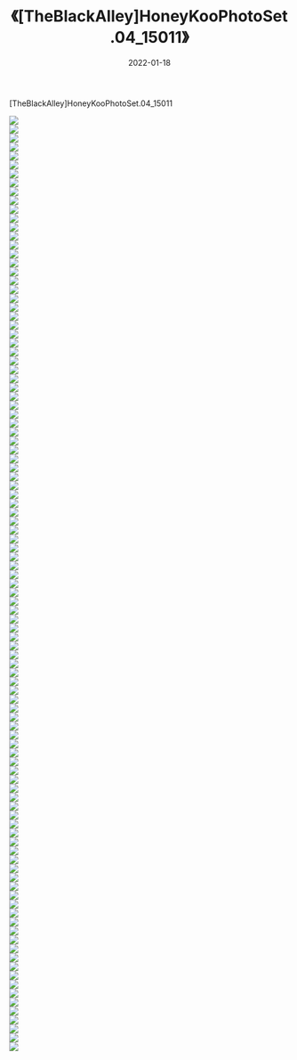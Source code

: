 ﻿---
layout: post
title:  《[TheBlackAlley]HoneyKooPhotoSet.04_15011》
date:   2022-01-18
img: http://imgx.orgx.ga/漏D/2022/[TheBlackAlley]HoneyKooPhotoSet.04_15011/000.jpg
categories: [美女, 清纯, 唯美]
---

[TheBlackAlley]HoneyKooPhotoSet.04_15011

  ![](http://imgx.orgx.ga/漏D/2022/[TheBlackAlley]HoneyKooPhotoSet.04_15011/001.jpg) <br> ![](http://imgx.orgx.ga/漏D/2022/[TheBlackAlley]HoneyKooPhotoSet.04_15011/002.jpg) <br> ![](http://imgx.orgx.ga/漏D/2022/[TheBlackAlley]HoneyKooPhotoSet.04_15011/003.jpg) <br> ![](http://imgx.orgx.ga/漏D/2022/[TheBlackAlley]HoneyKooPhotoSet.04_15011/004.jpg) <br> ![](http://imgx.orgx.ga/漏D/2022/[TheBlackAlley]HoneyKooPhotoSet.04_15011/005.jpg) <br> ![](http://imgx.orgx.ga/漏D/2022/[TheBlackAlley]HoneyKooPhotoSet.04_15011/006.jpg) <br> ![](http://imgx.orgx.ga/漏D/2022/[TheBlackAlley]HoneyKooPhotoSet.04_15011/007.jpg) <br> ![](http://imgx.orgx.ga/漏D/2022/[TheBlackAlley]HoneyKooPhotoSet.04_15011/008.jpg) <br> ![](http://imgx.orgx.ga/漏D/2022/[TheBlackAlley]HoneyKooPhotoSet.04_15011/009.jpg) <br> ![](http://imgx.orgx.ga/漏D/2022/[TheBlackAlley]HoneyKooPhotoSet.04_15011/010.jpg) <br> ![](http://imgx.orgx.ga/漏D/2022/[TheBlackAlley]HoneyKooPhotoSet.04_15011/011.jpg) <br> ![](http://imgx.orgx.ga/漏D/2022/[TheBlackAlley]HoneyKooPhotoSet.04_15011/012.jpg) <br> ![](http://imgx.orgx.ga/漏D/2022/[TheBlackAlley]HoneyKooPhotoSet.04_15011/013.jpg) <br> ![](http://imgx.orgx.ga/漏D/2022/[TheBlackAlley]HoneyKooPhotoSet.04_15011/014.jpg) <br> ![](http://imgx.orgx.ga/漏D/2022/[TheBlackAlley]HoneyKooPhotoSet.04_15011/015.jpg) <br> ![](http://imgx.orgx.ga/漏D/2022/[TheBlackAlley]HoneyKooPhotoSet.04_15011/016.jpg) <br> ![](http://imgx.orgx.ga/漏D/2022/[TheBlackAlley]HoneyKooPhotoSet.04_15011/017.jpg) <br> ![](http://imgx.orgx.ga/漏D/2022/[TheBlackAlley]HoneyKooPhotoSet.04_15011/018.jpg) <br> ![](http://imgx.orgx.ga/漏D/2022/[TheBlackAlley]HoneyKooPhotoSet.04_15011/019.jpg) <br> ![](http://imgx.orgx.ga/漏D/2022/[TheBlackAlley]HoneyKooPhotoSet.04_15011/020.jpg) <br> ![](http://imgx.orgx.ga/漏D/2022/[TheBlackAlley]HoneyKooPhotoSet.04_15011/021.jpg) <br> ![](http://imgx.orgx.ga/漏D/2022/[TheBlackAlley]HoneyKooPhotoSet.04_15011/022.jpg) <br> ![](http://imgx.orgx.ga/漏D/2022/[TheBlackAlley]HoneyKooPhotoSet.04_15011/023.jpg) <br> ![](http://imgx.orgx.ga/漏D/2022/[TheBlackAlley]HoneyKooPhotoSet.04_15011/024.jpg) <br> ![](http://imgx.orgx.ga/漏D/2022/[TheBlackAlley]HoneyKooPhotoSet.04_15011/025.jpg) <br> ![](http://imgx.orgx.ga/漏D/2022/[TheBlackAlley]HoneyKooPhotoSet.04_15011/026.jpg) <br> ![](http://imgx.orgx.ga/漏D/2022/[TheBlackAlley]HoneyKooPhotoSet.04_15011/027.jpg) <br> ![](http://imgx.orgx.ga/漏D/2022/[TheBlackAlley]HoneyKooPhotoSet.04_15011/028.jpg) <br> ![](http://imgx.orgx.ga/漏D/2022/[TheBlackAlley]HoneyKooPhotoSet.04_15011/029.jpg) <br> ![](http://imgx.orgx.ga/漏D/2022/[TheBlackAlley]HoneyKooPhotoSet.04_15011/030.jpg) <br> ![](http://imgx.orgx.ga/漏D/2022/[TheBlackAlley]HoneyKooPhotoSet.04_15011/031.jpg) <br> ![](http://imgx.orgx.ga/漏D/2022/[TheBlackAlley]HoneyKooPhotoSet.04_15011/032.jpg) <br> ![](http://imgx.orgx.ga/漏D/2022/[TheBlackAlley]HoneyKooPhotoSet.04_15011/033.jpg) <br> ![](http://imgx.orgx.ga/漏D/2022/[TheBlackAlley]HoneyKooPhotoSet.04_15011/034.jpg) <br> ![](http://imgx.orgx.ga/漏D/2022/[TheBlackAlley]HoneyKooPhotoSet.04_15011/035.jpg) <br> ![](http://imgx.orgx.ga/漏D/2022/[TheBlackAlley]HoneyKooPhotoSet.04_15011/036.jpg) <br> ![](http://imgx.orgx.ga/漏D/2022/[TheBlackAlley]HoneyKooPhotoSet.04_15011/037.jpg) <br> ![](http://imgx.orgx.ga/漏D/2022/[TheBlackAlley]HoneyKooPhotoSet.04_15011/038.jpg) <br> ![](http://imgx.orgx.ga/漏D/2022/[TheBlackAlley]HoneyKooPhotoSet.04_15011/039.jpg) <br> ![](http://imgx.orgx.ga/漏D/2022/[TheBlackAlley]HoneyKooPhotoSet.04_15011/040.jpg) <br> ![](http://imgx.orgx.ga/漏D/2022/[TheBlackAlley]HoneyKooPhotoSet.04_15011/041.jpg) <br> ![](http://imgx.orgx.ga/漏D/2022/[TheBlackAlley]HoneyKooPhotoSet.04_15011/042.jpg) <br> ![](http://imgx.orgx.ga/漏D/2022/[TheBlackAlley]HoneyKooPhotoSet.04_15011/043.jpg) <br> ![](http://imgx.orgx.ga/漏D/2022/[TheBlackAlley]HoneyKooPhotoSet.04_15011/044.jpg) <br> ![](http://imgx.orgx.ga/漏D/2022/[TheBlackAlley]HoneyKooPhotoSet.04_15011/045.jpg) <br> ![](http://imgx.orgx.ga/漏D/2022/[TheBlackAlley]HoneyKooPhotoSet.04_15011/046.jpg) <br> ![](http://imgx.orgx.ga/漏D/2022/[TheBlackAlley]HoneyKooPhotoSet.04_15011/047.jpg) <br> ![](http://imgx.orgx.ga/漏D/2022/[TheBlackAlley]HoneyKooPhotoSet.04_15011/048.jpg) <br> ![](http://imgx.orgx.ga/漏D/2022/[TheBlackAlley]HoneyKooPhotoSet.04_15011/049.jpg) <br> ![](http://imgx.orgx.ga/漏D/2022/[TheBlackAlley]HoneyKooPhotoSet.04_15011/050.jpg) <br> ![](http://imgx.orgx.ga/漏D/2022/[TheBlackAlley]HoneyKooPhotoSet.04_15011/051.jpg) <br> ![](http://imgx.orgx.ga/漏D/2022/[TheBlackAlley]HoneyKooPhotoSet.04_15011/052.jpg) <br> ![](http://imgx.orgx.ga/漏D/2022/[TheBlackAlley]HoneyKooPhotoSet.04_15011/053.jpg) <br> ![](http://imgx.orgx.ga/漏D/2022/[TheBlackAlley]HoneyKooPhotoSet.04_15011/054.jpg) <br> ![](http://imgx.orgx.ga/漏D/2022/[TheBlackAlley]HoneyKooPhotoSet.04_15011/055.jpg) <br> ![](http://imgx.orgx.ga/漏D/2022/[TheBlackAlley]HoneyKooPhotoSet.04_15011/056.jpg) <br> ![](http://imgx.orgx.ga/漏D/2022/[TheBlackAlley]HoneyKooPhotoSet.04_15011/057.jpg) <br> ![](http://imgx.orgx.ga/漏D/2022/[TheBlackAlley]HoneyKooPhotoSet.04_15011/058.jpg) <br> ![](http://imgx.orgx.ga/漏D/2022/[TheBlackAlley]HoneyKooPhotoSet.04_15011/059.jpg) <br> ![](http://imgx.orgx.ga/漏D/2022/[TheBlackAlley]HoneyKooPhotoSet.04_15011/060.jpg) <br> ![](http://imgx.orgx.ga/漏D/2022/[TheBlackAlley]HoneyKooPhotoSet.04_15011/061.jpg) <br> ![](http://imgx.orgx.ga/漏D/2022/[TheBlackAlley]HoneyKooPhotoSet.04_15011/062.jpg) <br> ![](http://imgx.orgx.ga/漏D/2022/[TheBlackAlley]HoneyKooPhotoSet.04_15011/063.jpg) <br> ![](http://imgx.orgx.ga/漏D/2022/[TheBlackAlley]HoneyKooPhotoSet.04_15011/064.jpg) <br> ![](http://imgx.orgx.ga/漏D/2022/[TheBlackAlley]HoneyKooPhotoSet.04_15011/065.jpg) <br> ![](http://imgx.orgx.ga/漏D/2022/[TheBlackAlley]HoneyKooPhotoSet.04_15011/066.jpg) <br> ![](http://imgx.orgx.ga/漏D/2022/[TheBlackAlley]HoneyKooPhotoSet.04_15011/067.jpg) <br> ![](http://imgx.orgx.ga/漏D/2022/[TheBlackAlley]HoneyKooPhotoSet.04_15011/068.jpg) <br> ![](http://imgx.orgx.ga/漏D/2022/[TheBlackAlley]HoneyKooPhotoSet.04_15011/069.jpg) <br> ![](http://imgx.orgx.ga/漏D/2022/[TheBlackAlley]HoneyKooPhotoSet.04_15011/070.jpg) <br> ![](http://imgx.orgx.ga/漏D/2022/[TheBlackAlley]HoneyKooPhotoSet.04_15011/071.jpg) <br> ![](http://imgx.orgx.ga/漏D/2022/[TheBlackAlley]HoneyKooPhotoSet.04_15011/072.jpg) <br> ![](http://imgx.orgx.ga/漏D/2022/[TheBlackAlley]HoneyKooPhotoSet.04_15011/073.jpg) <br> ![](http://imgx.orgx.ga/漏D/2022/[TheBlackAlley]HoneyKooPhotoSet.04_15011/074.jpg) <br> ![](http://imgx.orgx.ga/漏D/2022/[TheBlackAlley]HoneyKooPhotoSet.04_15011/075.jpg) <br> ![](http://imgx.orgx.ga/漏D/2022/[TheBlackAlley]HoneyKooPhotoSet.04_15011/076.jpg) <br> ![](http://imgx.orgx.ga/漏D/2022/[TheBlackAlley]HoneyKooPhotoSet.04_15011/077.jpg) <br> ![](http://imgx.orgx.ga/漏D/2022/[TheBlackAlley]HoneyKooPhotoSet.04_15011/078.jpg) <br> ![](http://imgx.orgx.ga/漏D/2022/[TheBlackAlley]HoneyKooPhotoSet.04_15011/079.jpg) <br> ![](http://imgx.orgx.ga/漏D/2022/[TheBlackAlley]HoneyKooPhotoSet.04_15011/080.jpg) <br> ![](http://imgx.orgx.ga/漏D/2022/[TheBlackAlley]HoneyKooPhotoSet.04_15011/081.jpg) <br> ![](http://imgx.orgx.ga/漏D/2022/[TheBlackAlley]HoneyKooPhotoSet.04_15011/082.jpg) <br> ![](http://imgx.orgx.ga/漏D/2022/[TheBlackAlley]HoneyKooPhotoSet.04_15011/083.jpg) <br> ![](http://imgx.orgx.ga/漏D/2022/[TheBlackAlley]HoneyKooPhotoSet.04_15011/084.jpg) <br> ![](http://imgx.orgx.ga/漏D/2022/[TheBlackAlley]HoneyKooPhotoSet.04_15011/085.jpg) <br> ![](http://imgx.orgx.ga/漏D/2022/[TheBlackAlley]HoneyKooPhotoSet.04_15011/086.jpg) <br> ![](http://imgx.orgx.ga/漏D/2022/[TheBlackAlley]HoneyKooPhotoSet.04_15011/087.jpg) <br> ![](http://imgx.orgx.ga/漏D/2022/[TheBlackAlley]HoneyKooPhotoSet.04_15011/088.jpg) <br> ![](http://imgx.orgx.ga/漏D/2022/[TheBlackAlley]HoneyKooPhotoSet.04_15011/089.jpg) <br> ![](http://imgx.orgx.ga/漏D/2022/[TheBlackAlley]HoneyKooPhotoSet.04_15011/090.jpg) <br> ![](http://imgx.orgx.ga/漏D/2022/[TheBlackAlley]HoneyKooPhotoSet.04_15011/091.jpg) <br> ![](http://imgx.orgx.ga/漏D/2022/[TheBlackAlley]HoneyKooPhotoSet.04_15011/092.jpg) <br> ![](http://imgx.orgx.ga/漏D/2022/[TheBlackAlley]HoneyKooPhotoSet.04_15011/093.jpg) <br> ![](http://imgx.orgx.ga/漏D/2022/[TheBlackAlley]HoneyKooPhotoSet.04_15011/094.jpg) <br> ![](http://imgx.orgx.ga/漏D/2022/[TheBlackAlley]HoneyKooPhotoSet.04_15011/095.jpg) <br> ![](http://imgx.orgx.ga/漏D/2022/[TheBlackAlley]HoneyKooPhotoSet.04_15011/096.jpg) <br> ![](http://imgx.orgx.ga/漏D/2022/[TheBlackAlley]HoneyKooPhotoSet.04_15011/097.jpg) <br> ![](http://imgx.orgx.ga/漏D/2022/[TheBlackAlley]HoneyKooPhotoSet.04_15011/098.jpg) <br> ![](http://imgx.orgx.ga/漏D/2022/[TheBlackAlley]HoneyKooPhotoSet.04_15011/099.jpg) <br> ![](http://imgx.orgx.ga/漏D/2022/[TheBlackAlley]HoneyKooPhotoSet.04_15011/100.jpg) <br> ![](http://imgx.orgx.ga/漏D/2022/[TheBlackAlley]HoneyKooPhotoSet.04_15011/101.jpg) <br> ![](http://imgx.orgx.ga/漏D/2022/[TheBlackAlley]HoneyKooPhotoSet.04_15011/102.jpg) <br> ![](http://imgx.orgx.ga/漏D/2022/[TheBlackAlley]HoneyKooPhotoSet.04_15011/103.jpg) <br> ![](http://imgx.orgx.ga/漏D/2022/[TheBlackAlley]HoneyKooPhotoSet.04_15011/104.jpg) <br> ![](http://imgx.orgx.ga/漏D/2022/[TheBlackAlley]HoneyKooPhotoSet.04_15011/105.jpg) <br>